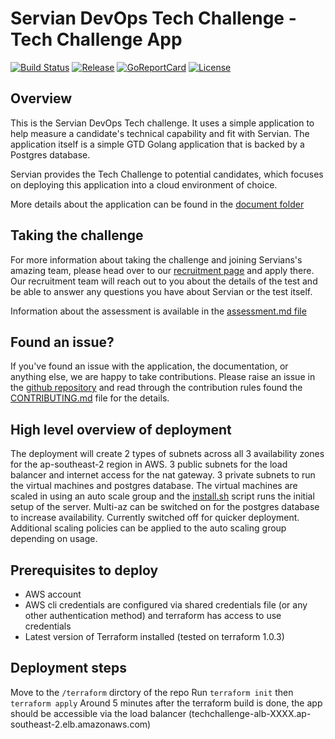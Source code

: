 # Servian DevOps Tech Challenge - Tech Challenge App

[![Build Status][circleci-badge]][circleci]
[![Release][release-badge]][release]
[![GoReportCard][report-badge]][report]
[![License][license-badge]][license]

[circleci-badge]: https://circleci.com/gh/servian/TechChallengeApp.svg?style=shield&circle-token=8dfd03c6c2a5dc5555e2f1a84c36e33bc58ad0aa
[circleci]: https://circleci.com/gh/servian/TechChallengeApp
[release-badge]: http://img.shields.io/github/release/servian/TechChallengeApp/all.svg?style=flat
[release]:https://github.com/Servian/TechChallengeApp/releases
[report-badge]: https://goreportcard.com/badge/github.com/Servian/TechChallengeApp
[report]: https://goreportcard.com/report/github.com/Servian/TechChallengeApp
[license-badge]: https://img.shields.io/github/license/Servian/TechChallengeApp.svg?style=flat
[license]: https://github.com/Servian/TechChallengeApp/license

## Overview

This is the Servian DevOps Tech challenge. It uses a simple application to help measure a candidate's technical capability and fit with Servian. The application itself is a simple GTD Golang application that is backed by a Postgres database.

Servian provides the Tech Challenge to potential candidates, which focuses on deploying this application into a cloud environment of choice.

More details about the application can be found in the [document folder](doc/readme.md)

## Taking the challenge

For more information about taking the challenge and joining Servians's amazing team, please head over to our [recruitment page](https://www.servian.com/careers/) and apply there. Our recruitment team will reach out to you about the details of the test and be able to answer any questions you have about Servian or the test itself.

Information about the assessment is available in the [assessment.md file](ASSESSMENT.md)

## Found an issue?

If you've found an issue with the application, the documentation, or anything else, we are happy to take contributions. Please raise an issue in the [github repository](https://github.com/Servian/TechChallengeApp/issues) and read through the contribution rules found the [CONTRIBUTING.md](CONTRIBUTING.md) file for the details.

## High level overview of deployment

The deployment will create 2 types of subnets across all 3 availability zones for the ap-southeast-2 region in AWS. 
3 public subnets for the load balancer and internet access for the nat gateway.
3 private subnets to run the virtual machines and postgres database.
The virtual machines are scaled in using an auto scale group and the [install.sh](terraform/install.sh) script runs the initial setup of the server.
Multi-az can be switched on for the postgres database to increase availability. Currently switched off for quicker deployment.
Additional scaling policies can be applied to the auto scaling group depending on usage.

## Prerequisites to deploy

- AWS account
- AWS cli credentials are configured via shared credentials file (or any other authentication method) and terraform has access to use credentials
- Latest version of Terraform installed (tested on terraform 1.0.3)

## Deployment steps

Move to the `/terraform` dirctory of the repo
Run `terraform init` then `terraform apply`
Around 5 minutes after the terraform build is done, the app should be accessible via the load balancer (techchallenge-alb-XXXX.ap-southeast-2.elb.amazonaws.com)